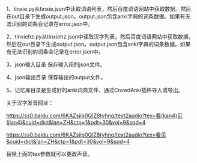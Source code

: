 1、tinxie.py从tinxie.json中读取词语列表，然后百度词语网站中获取数据。然后在out目录下生成output.json。output.json包含anki字典的词条数据。如果有无法识别的词条会记录在error.json中。

2、tinxiehz.py从tinxiehz.json中读取汉字列表，然后百度词语网站中获取数据。然后在out目录下生成output.json。output.json包含anki字典的词条数据。如果有无法识别的词条会记录在error.json中。

3、json输入目录 保存输入用的json文件。

4、json输出目录 保存输出的output文件。

5、记忆库目录是生成好的anki词典文件，通过CrowdAnki插件导入或导出。

关于汉字发音网址：

https://ss0.baidu.com/6KAZsjip0QIZ8tyhnq/text2audio?tex=看(kan4)见(jian4)&cuid=dict&lan=ZH&ctp=1&pdt=30&vol=9&spd=4

https://ss0.baidu.com/6KAZsjip0QIZ8tyhnq/text2audio?tex=看见&cuid=dict&lan=ZH&ctp=1&pdt=30&vol=9&spd=4

替换上面的tex参数就可以更改声音。
